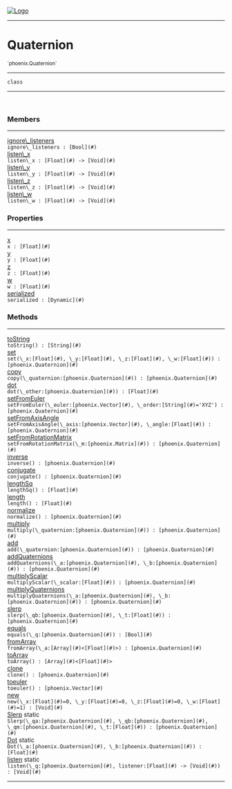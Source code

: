 
[![Logo](../../images/logo.png)](../../api/index.html)

---



<h1>Quaternion</h1>
<small>`phoenix.Quaternion`</small>



---

`class`

---

&nbsp;
&nbsp;



<h3>Members</h3> <hr/><span class="member apipage">
                <a name="ignore_listeners"><a class="lift" href="#ignore_listeners">ignore\_listeners</a></a><div class="clear"></div><code class="signature apipage">ignore\_listeners : [Bool](#)</code><br/></span>
            <span class="small_desc_flat"></span><span class="member apipage">
                <a name="listen_x"><a class="lift" href="#listen_x">listen\_x</a></a><div class="clear"></div><code class="signature apipage">listen\_x : [Float](#)&nbsp;-&gt; [Void](#)</code><br/></span>
            <span class="small_desc_flat"></span><span class="member apipage">
                <a name="listen_y"><a class="lift" href="#listen_y">listen\_y</a></a><div class="clear"></div><code class="signature apipage">listen\_y : [Float](#)&nbsp;-&gt; [Void](#)</code><br/></span>
            <span class="small_desc_flat"></span><span class="member apipage">
                <a name="listen_z"><a class="lift" href="#listen_z">listen\_z</a></a><div class="clear"></div><code class="signature apipage">listen\_z : [Float](#)&nbsp;-&gt; [Void](#)</code><br/></span>
            <span class="small_desc_flat"></span><span class="member apipage">
                <a name="listen_w"><a class="lift" href="#listen_w">listen\_w</a></a><div class="clear"></div><code class="signature apipage">listen\_w : [Float](#)&nbsp;-&gt; [Void](#)</code><br/></span>
            <span class="small_desc_flat"></span>



<h3>Properties</h3> <hr/><span class="member apipage">
                <a name="x"><a class="lift" href="#x">x</a></a> <div class="clear"></div><code class="signature apipage">x : [Float](#)</code><br/></span>
            <span class="small_desc_flat"></span><span class="member apipage">
                <a name="y"><a class="lift" href="#y">y</a></a> <div class="clear"></div><code class="signature apipage">y : [Float](#)</code><br/></span>
            <span class="small_desc_flat"></span><span class="member apipage">
                <a name="z"><a class="lift" href="#z">z</a></a> <div class="clear"></div><code class="signature apipage">z : [Float](#)</code><br/></span>
            <span class="small_desc_flat"></span><span class="member apipage">
                <a name="w"><a class="lift" href="#w">w</a></a> <div class="clear"></div><code class="signature apipage">w : [Float](#)</code><br/></span>
            <span class="small_desc_flat"></span><span class="member apipage">
                <a name="serialized"><a class="lift" href="#serialized">serialized</a></a> <div class="clear"></div><code class="signature apipage">serialized : [Dynamic](#)</code><br/></span>
            <span class="small_desc_flat"></span>



<h3>Methods</h3> <hr/><span class="method apipage">
            <a name="toString"><a class="lift" href="#toString">toString</a></a> <div class="clear"></div><code class="signature apipage">toString() : [String](#)</code><br/><span class="small_desc_flat"></span>
        </span>
    <span class="method apipage">
            <a name="set"><a class="lift" href="#set">set</a></a> <div class="clear"></div><code class="signature apipage">set(\_x:[Float](#)<span></span>, \_y:[Float](#)<span></span>, \_z:[Float](#)<span></span>, \_w:[Float](#)<span></span>) : [phoenix.Quaternion](#)</code><br/><span class="small_desc_flat"></span>
        </span>
    <span class="method apipage">
            <a name="copy"><a class="lift" href="#copy">copy</a></a> <div class="clear"></div><code class="signature apipage">copy(\_quaternion:[phoenix.Quaternion](#)<span></span>) : [phoenix.Quaternion](#)</code><br/><span class="small_desc_flat"></span>
        </span>
    <span class="method apipage">
            <a name="dot"><a class="lift" href="#dot">dot</a></a> <div class="clear"></div><code class="signature apipage">dot(\_other:[phoenix.Quaternion](#)<span></span>) : [Float](#)</code><br/><span class="small_desc_flat"></span>
        </span>
    <span class="method apipage">
            <a name="setFromEuler"><a class="lift" href="#setFromEuler">setFromEuler</a></a> <div class="clear"></div><code class="signature apipage">setFromEuler(\_euler:[phoenix.Vector](#)<span></span>, \_order:[String](#)<span>=&#x27;XYZ&#x27;</span>) : [phoenix.Quaternion](#)</code><br/><span class="small_desc_flat"></span>
        </span>
    <span class="method apipage">
            <a name="setFromAxisAngle"><a class="lift" href="#setFromAxisAngle">setFromAxisAngle</a></a> <div class="clear"></div><code class="signature apipage">setFromAxisAngle(\_axis:[phoenix.Vector](#)<span></span>, \_angle:[Float](#)<span></span>) : [phoenix.Quaternion](#)</code><br/><span class="small_desc_flat"></span>
        </span>
    <span class="method apipage">
            <a name="setFromRotationMatrix"><a class="lift" href="#setFromRotationMatrix">setFromRotationMatrix</a></a> <div class="clear"></div><code class="signature apipage">setFromRotationMatrix(\_m:[phoenix.Matrix](#)<span></span>) : [phoenix.Quaternion](#)</code><br/><span class="small_desc_flat"></span>
        </span>
    <span class="method apipage">
            <a name="inverse"><a class="lift" href="#inverse">inverse</a></a> <div class="clear"></div><code class="signature apipage">inverse() : [phoenix.Quaternion](#)</code><br/><span class="small_desc_flat"></span>
        </span>
    <span class="method apipage">
            <a name="conjugate"><a class="lift" href="#conjugate">conjugate</a></a> <div class="clear"></div><code class="signature apipage">conjugate() : [phoenix.Quaternion](#)</code><br/><span class="small_desc_flat"></span>
        </span>
    <span class="method apipage">
            <a name="lengthSq"><a class="lift" href="#lengthSq">lengthSq</a></a> <div class="clear"></div><code class="signature apipage">lengthSq() : [Float](#)</code><br/><span class="small_desc_flat"></span>
        </span>
    <span class="method apipage">
            <a name="length"><a class="lift" href="#length">length</a></a> <div class="clear"></div><code class="signature apipage">length() : [Float](#)</code><br/><span class="small_desc_flat"></span>
        </span>
    <span class="method apipage">
            <a name="normalize"><a class="lift" href="#normalize">normalize</a></a> <div class="clear"></div><code class="signature apipage">normalize() : [phoenix.Quaternion](#)</code><br/><span class="small_desc_flat"></span>
        </span>
    <span class="method apipage">
            <a name="multiply"><a class="lift" href="#multiply">multiply</a></a> <div class="clear"></div><code class="signature apipage">multiply(\_quaternion:[phoenix.Quaternion](#)<span></span>) : [phoenix.Quaternion](#)</code><br/><span class="small_desc_flat"></span>
        </span>
    <span class="method apipage">
            <a name="add"><a class="lift" href="#add">add</a></a> <div class="clear"></div><code class="signature apipage">add(\_quaternion:[phoenix.Quaternion](#)<span></span>) : [phoenix.Quaternion](#)</code><br/><span class="small_desc_flat"></span>
        </span>
    <span class="method apipage">
            <a name="addQuaternions"><a class="lift" href="#addQuaternions">addQuaternions</a></a> <div class="clear"></div><code class="signature apipage">addQuaternions(\_a:[phoenix.Quaternion](#)<span></span>, \_b:[phoenix.Quaternion](#)<span></span>) : [phoenix.Quaternion](#)</code><br/><span class="small_desc_flat"></span>
        </span>
    <span class="method apipage">
            <a name="multiplyScalar"><a class="lift" href="#multiplyScalar">multiplyScalar</a></a> <div class="clear"></div><code class="signature apipage">multiplyScalar(\_scalar:[Float](#)<span></span>) : [phoenix.Quaternion](#)</code><br/><span class="small_desc_flat"></span>
        </span>
    <span class="method apipage">
            <a name="multiplyQuaternions"><a class="lift" href="#multiplyQuaternions">multiplyQuaternions</a></a> <div class="clear"></div><code class="signature apipage">multiplyQuaternions(\_a:[phoenix.Quaternion](#)<span></span>, \_b:[phoenix.Quaternion](#)<span></span>) : [phoenix.Quaternion](#)</code><br/><span class="small_desc_flat"></span>
        </span>
    <span class="method apipage">
            <a name="slerp"><a class="lift" href="#slerp">slerp</a></a> <div class="clear"></div><code class="signature apipage">slerp(\_qb:[phoenix.Quaternion](#)<span></span>, \_t:[Float](#)<span></span>) : [phoenix.Quaternion](#)</code><br/><span class="small_desc_flat"></span>
        </span>
    <span class="method apipage">
            <a name="equals"><a class="lift" href="#equals">equals</a></a> <div class="clear"></div><code class="signature apipage">equals(\_q:[phoenix.Quaternion](#)<span></span>) : [Bool](#)</code><br/><span class="small_desc_flat"></span>
        </span>
    <span class="method apipage">
            <a name="fromArray"><a class="lift" href="#fromArray">fromArray</a></a> <div class="clear"></div><code class="signature apipage">fromArray(\_a:[Array](#)&lt;[Float](#)&gt;<span></span>) : [phoenix.Quaternion](#)</code><br/><span class="small_desc_flat"></span>
        </span>
    <span class="method apipage">
            <a name="toArray"><a class="lift" href="#toArray">toArray</a></a> <div class="clear"></div><code class="signature apipage">toArray() : [Array](#)&lt;[Float](#)&gt;</code><br/><span class="small_desc_flat"></span>
        </span>
    <span class="method apipage">
            <a name="clone"><a class="lift" href="#clone">clone</a></a> <div class="clear"></div><code class="signature apipage">clone() : [phoenix.Quaternion](#)</code><br/><span class="small_desc_flat"></span>
        </span>
    <span class="method apipage">
            <a name="toeuler"><a class="lift" href="#toeuler">toeuler</a></a> <div class="clear"></div><code class="signature apipage">toeuler() : [phoenix.Vector](#)</code><br/><span class="small_desc_flat"></span>
        </span>
    <span class="method apipage">
            <a name="new"><a class="lift" href="#new">new</a></a> <div class="clear"></div><code class="signature apipage">new(\_x:[Float](#)<span>=0</span>, \_y:[Float](#)<span>=0</span>, \_z:[Float](#)<span>=0</span>, \_w:[Float](#)<span>=1</span>) : [Void](#)</code><br/><span class="small_desc_flat"></span>
        </span>
    <span class="method apipage">
            <a name="Slerp"><a class="lift" href="#Slerp">Slerp</a></a> <span class="inline-block static">static</span><div class="clear"></div><code class="signature apipage">Slerp(\_qa:[phoenix.Quaternion](#)<span></span>, \_qb:[phoenix.Quaternion](#)<span></span>, \_qm:[phoenix.Quaternion](#)<span></span>, \_t:[Float](#)<span></span>) : [phoenix.Quaternion](#)</code><br/><span class="small_desc_flat"></span>
        </span>
    <span class="method apipage">
            <a name="Dot"><a class="lift" href="#Dot">Dot</a></a> <span class="inline-block static">static</span><div class="clear"></div><code class="signature apipage">Dot(\_a:[phoenix.Quaternion](#)<span></span>, \_b:[phoenix.Quaternion](#)<span></span>) : [Float](#)</code><br/><span class="small_desc_flat"></span>
        </span>
    <span class="method apipage">
            <a name="listen"><a class="lift" href="#listen">listen</a></a> <span class="inline-block static">static</span><div class="clear"></div><code class="signature apipage">listen(\_q:[phoenix.Quaternion](#)<span></span>, listener:[Float](#)&nbsp;-&gt; [Void](#)<span></span>) : [Void](#)</code><br/><span class="small_desc_flat"></span>
        </span>
    





---

&nbsp;
&nbsp;
&nbsp;
&nbsp;